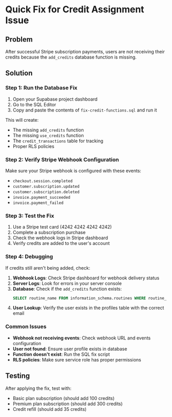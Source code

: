 # Quick Fix for Credit Assignment Issue

## Problem
After successful Stripe subscription payments, users are not receiving their credits because the `add_credits` database function is missing.

## Solution

### Step 1: Run the Database Fix
1. Open your Supabase project dashboard
2. Go to the SQL Editor
3. Copy and paste the contents of `fix-credit-functions.sql` and run it

This will create:
- The missing `add_credits` function
- The missing `use_credits` function  
- The `credit_transactions` table for tracking
- Proper RLS policies

### Step 2: Verify Stripe Webhook Configuration
Make sure your Stripe webhook is configured with these events:
- `checkout.session.completed`
- `customer.subscription.updated`
- `customer.subscription.deleted`
- `invoice.payment_succeeded`
- `invoice.payment_failed`

### Step 3: Test the Fix
1. Use a Stripe test card (4242 4242 4242 4242)
2. Complete a subscription purchase
3. Check the webhook logs in Stripe dashboard
4. Verify credits are added to the user's account

### Step 4: Debugging
If credits still aren't being added, check:

1. **Webhook Logs**: Check Stripe dashboard for webhook delivery status
2. **Server Logs**: Look for errors in your server console
3. **Database**: Check if the `add_credits` function exists:
   ```sql
   SELECT routine_name FROM information_schema.routines WHERE routine_name = 'add_credits';
   ```
4. **User Lookup**: Verify the user exists in the profiles table with the correct email

### Common Issues
- **Webhook not receiving events**: Check webhook URL and events configuration
- **User not found**: Ensure user profile exists in database
- **Function doesn't exist**: Run the SQL fix script
- **RLS policies**: Make sure service role has proper permissions

## Testing
After applying the fix, test with:
- Basic plan subscription (should add 100 credits)
- Premium plan subscription (should add 300 credits)  
- Credit refill (should add 35 credits)

